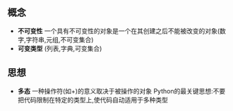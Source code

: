 ## 概念
* **不可变性** 
一个具有不可变性的对象是一个在其创建之后不能被改变的对象(数字,字符串,元组,不可变集合)
* **可变类型** (列表,字典,可变集合)


## 思想
* **多态**
一种操作符(如+)的意义取决于被操作的对象
Python的最关键思想:不要把代码限制在特定的类型上,使代码自动适用于多种类型
